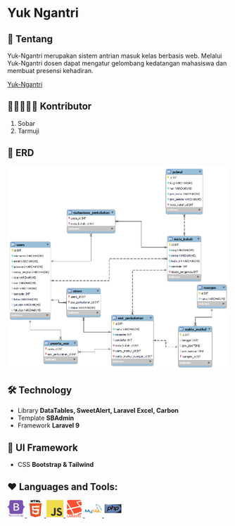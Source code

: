 # Yuk Ngantri

## 📢 Tentang

Yuk-Ngantri merupakan sistem antrian masuk kelas berbasis web. Melalui Yuk-Ngantri dosen dapat mengatur gelombang kedatangan mahasiswa dan membuat presensi kehadiran.

[Yuk-Ngantri](https://instagram.com/_tarmuji22)

## 👨🏽‍🤝‍👨🏽 Kontributor

1. Sobar
2. Tarmuji

## 📝 ERD

<img src='public/img/ERD_REV_3.png'>

## 🛠 Technology

-   Library **DataTables, SweetAlert, Laravel Excel, Carbon**
-   Template **SBAdmin**
-   Framework **Laravel 9**

## 🌱 UI Framework

-   CSS **Bootstrap & Tailwind**

## ❤ Languages and Tools:

<p align="left"><a href="https://getbootstrap.com" target="_blank" rel="noreferrer"> <img src="https://raw.githubusercontent.com/devicons/devicon/master/icons/bootstrap/bootstrap-plain-wordmark.svg" alt="bootstrap" width="40" height="40"/> </a> <a href="https://www.w3.org/html/" target="_blank" rel="noreferrer"> <img src="https://raw.githubusercontent.com/devicons/devicon/master/icons/html5/html5-original-wordmark.svg" alt="html5" width="40" height="40"/> </a> <a href="https://developer.mozilla.org/en-US/docs/Web/JavaScript" target="_blank" rel="noreferrer"> <img src="https://raw.githubusercontent.com/devicons/devicon/master/icons/javascript/javascript-original.svg" alt="javascript" width="40" height="40"/> </a> <a href="https://laravel.com/" target="_blank" rel="noreferrer"> <img src="https://raw.githubusercontent.com/devicons/devicon/master/icons/laravel/laravel-plain-wordmark.svg" alt="laravel" width="40" height="40"/> </a> <a href="https://www.mysql.com/" target="_blank" rel="noreferrer"> <img src="https://raw.githubusercontent.com/devicons/devicon/master/icons/mysql/mysql-original-wordmark.svg" alt="mysql" width="40" height="40"/> </a> <a href="https://www.php.net" target="_blank" rel="noreferrer"> <img src="https://raw.githubusercontent.com/devicons/devicon/master/icons/php/php-original.svg" alt="php" width="40" height="40"/> </a> </p>

